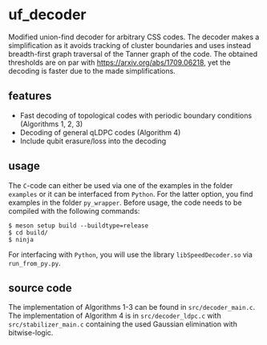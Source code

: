 # uf_decoder

Modified union-find decoder for arbitrary CSS codes. The decoder makes a simplification as it avoids tracking of cluster boundaries and uses instead breadth-first graph traversal of the Tanner graph of the code. The obtained thresholds are on par with https://arxiv.org/abs/1709.06218, yet the decoding is faster due to the made simplifications.

## features
- Fast decoding of topological codes with periodic boundary conditions (Algorithms 1, 2, 3)
- Decoding of general qLDPC codes (Algorithm 4)
- Include qubit erasure/loss into the decoding

## usage

The ```C```-code can either be used via one of the examples in the folder ```examples``` or it can be interfaced from ```Python```. For the latter option, you find examples in the folder ```py_wrapper```. Before usage, the code needs to be compiled with the following commands:

```
$ meson setup build --buildtype=release
$ cd build/
$ ninja
```
For interfacing with ```Python```, you will use the library ```libSpeedDecoder.so``` via ```run_from_py.py```.

## source code
The implementation of Algorithms 1-3 can be found in ```src/decoder_main.c```. The implementation of Algorithm 4 is in ```src/decoder_ldpc.c``` with ```src/stabilizer_main.c``` containing the used Gaussian elimination with bitwise-logic.
